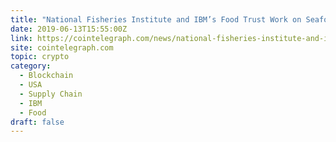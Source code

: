 ```yaml
---
title: "National Fisheries Institute and IBM’s Food Trust Work on Seafood Blockchain Traceability"
date: 2019-06-13T15:55:00Z
link: https://cointelegraph.com/news/national-fisheries-institute-and-ibms-food-trust-work-on-seafood-blockchain-traceability?utm_medium=RSS&utm_source=hune
site: cointelegraph.com
topic: crypto
category:
  - Blockchain
  - USA
  - Supply Chain
  - IBM
  - Food
draft: false
---
```

